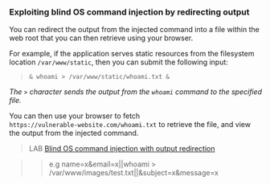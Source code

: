 ### Exploiting blind OS command injection by redirecting output

You can redirect the output from the injected command into a file within the web root that you can then retrieve using your browser.  
  
For example, if the application serves static resources from the filesystem location `/var/www/static`, then you can submit the following input:  
>`& whoami > /var/www/static/whoami.txt &`  
  
_The_ _`>`_ _character sends the output from the_ _`whoami`_ _command to the specified file._  
  
You can then use your browser to fetch  
`https://vulnerable-website.com/whoami.txt` to retrieve the file, and view the output from the injected command.  
  
  
>LAB [Blind OS command injection with output redirection](https://portswigger.net/web-security/os-command-injection/lab-blind-output-redirection)  
  
>>e.g name=x&email=x||whoami > /var/www/images/test.txt||&subject=x&message=x